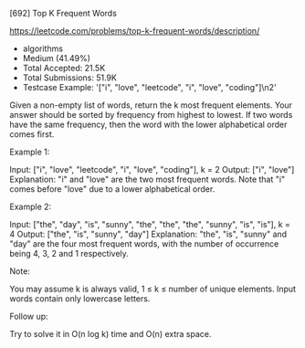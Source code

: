[692] Top K Frequent Words  

https://leetcode.com/problems/top-k-frequent-words/description/

* algorithms
* Medium (41.49%)
* Total Accepted:    21.5K
* Total Submissions: 51.9K
* Testcase Example:  '["i", "love", "leetcode", "i", "love", "coding"]\n2'

Given a non-empty list of words, return the k most frequent elements.
Your answer should be sorted by frequency from highest to lowest. If two words have the same frequency, then the word with the lower alphabetical order comes first.

Example 1:

Input: ["i", "love", "leetcode", "i", "love", "coding"], k = 2
Output: ["i", "love"]
Explanation: "i" and "love" are the two most frequent words.
    Note that "i" comes before "love" due to a lower alphabetical order.



Example 2:

Input: ["the", "day", "is", "sunny", "the", "the", "the", "sunny", "is", "is"], k = 4
Output: ["the", "is", "sunny", "day"]
Explanation: "the", "is", "sunny" and "day" are the four most frequent words,
    with the number of occurrence being 4, 3, 2 and 1 respectively.



Note:

You may assume k is always valid, 1 ≤ k ≤ number of unique elements.
Input words contain only lowercase letters.



Follow up:

Try to solve it in O(n log k) time and O(n) extra space.


